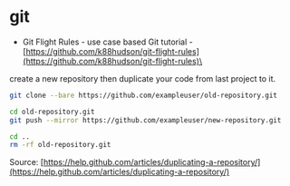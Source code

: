 # git

* Git Flight Rules - use case based Git tutorial - [https://github.com/k88hudson/git-flight-rules](https://github.com/k88hudson/git-flight-rules)\


create a new repository then duplicate your code from last project to it.

```bash
git clone --bare https://github.com/exampleuser/old-repository.git

cd old-repository.git
git push --mirror https://github.com/exampleuser/new-repository.git

cd ..
rm -rf old-repository.git
```

Source: [https://help.github.com/articles/duplicating-a-repository/](https://help.github.com/articles/duplicating-a-repository/)
